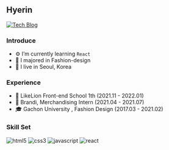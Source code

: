 ## Hyerin
<a href="https://velog.io/@hye_rin">![Tech Blog](https://img.shields.io/badge/Tech%20Blog-11B48A?style=flat-square&logo=Vimeo&logoColor=white&link=https://velog.io/@hye_rin)</a>

### Introduce

- ⚙️ I’m currently learning `React`<br>
- 👠 I majored in Fashion-design<br>
- 🏡 I live in Seoul, Korea
  <br>

### Experience

- 🦁 LikeLion Front-end School 1th (2021.11 - 2022.01) <br>
- 🛒 Brandi, Merchandising Intern (2021.04 - 2021.07)<br>
- 🎓 Gachon University , Fashion Design (2017.03 - 2021.02)
  <br/>

### Skill Set

![html5](https://img.shields.io/badge/html5-%23E34F26.svg?style=flat-square&logo=html5&logoColor=white)
![css3](https://img.shields.io/badge/css3-%231572B6.svg?style=flat-square&logo=css3&logoColor=white)
![javascript](https://img.shields.io/badge/JavaScript-%23323330.svg?style=flat-square&logo=javascript&logoColor=%23F7DF1E)
![react](https://img.shields.io/badge/React-20232A?style=flat-square&logo=react&logoColor=61DAFB)
